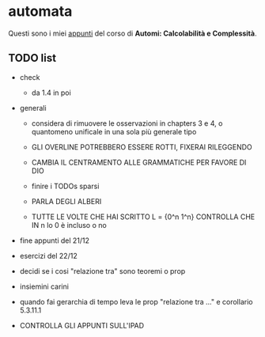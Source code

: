 # automata

Questi sono i miei [appunti](<https://raw.githubusercontent.com/ph-notes/automata/main/src/Automi: Calcolabilità e Complessità.pdf>) del corso di **Automi: Calcolabilità e Complessità**.

## TODO list

- check
    - da 1.4 in poi

- generali
    - considera di rimuovere le osservazioni in chapters 3 e 4, o quantomeno unificale in una sola più generale tipo
    - GLI OVERLINE POTREBBERO ESSERE ROTTI, FIXERAI RILEGGENDO
    - CAMBIA IL CENTRAMENTO ALLE GRAMMATICHE PER FAVORE DI DIO
    - finire i TODOs sparsi
    - PARLA DEGLI ALBERI

    - TUTTE LE VOLTE CHE HAI SCRITTO L = {0^n 1^n} CONTROLLA CHE IN n lo 0 è incluso o no

- fine appunti del 21/12
- esercizi del 22/12

- decidi se i cosi "relazione tra" sono teoremi o prop

- insiemini carini
- quando fai gerarchia di tempo leva le prop "relazione tra ..." e corollario 5.3.11.1

- CONTROLLA GLI APPUNTI SULL'IPAD


